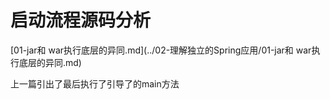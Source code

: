 # 启动流程源码分析

 [01-jar和 war执行底层的异同.md](../02-理解独立的Spring应用/01-jar和 war执行底层的异同.md) 

上一篇引出了最后执行了引导了的main方法